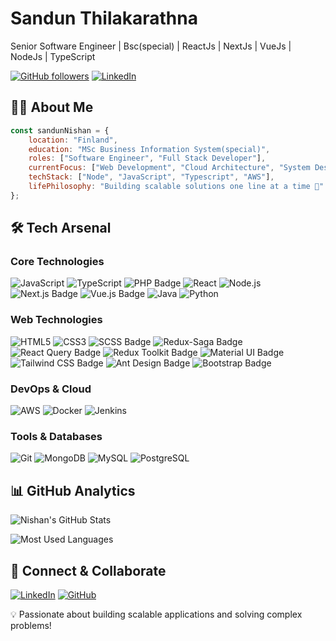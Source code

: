 # Sandun Thilakarathna

Senior Software Engineer | Bsc(special) | ReactJs | NextJs | VueJs | NodeJs | TypeScript

[![GitHub followers](https://img.shields.io/github/followers/snishan?label=Follow&style=social)](https://github.com/snishan)
[![LinkedIn](https://img.shields.io/badge/-LinkedIn-blue?style=flat&logo=Linkedin&logoColor=white)](https://www.linkedin.com/in/sandun-nishan96/)

## 👨‍💻 About Me

```javascript
const sandunNishan = {
    location: "Finland",
    education: "MSc Business Information System(special)",
    roles: ["Software Engineer", "Full Stack Developer"],
    currentFocus: ["Web Development", "Cloud Architecture", "System Design"],
    techStack: ["Node", "JavaScript", "Typescript", "AWS"],
    lifePhilosophy: "Building scalable solutions one line at a time 🚀"
};
```

## 🛠 Tech Arsenal

### Core Technologies
![JavaScript](https://img.shields.io/badge/-JavaScript-F7DF1E?style=flat&logo=JavaScript&logoColor=black)
![TypeScript](https://img.shields.io/badge/-TypeScript-3178C6?style=flat&logo=TypeScript&logoColor=white)
![PHP Badge](https://img.shields.io/badge/-PHP-777BB4?style=flat&logo=php&logoColor=white)
![React](https://img.shields.io/badge/-React-61DAFB?style=flat&logo=react&logoColor=black)
![Node.js](https://img.shields.io/badge/-Node.js-339933?style=flat&logo=node.js&logoColor=white)
![Next.js Badge](https://img.shields.io/badge/-Next.js-000000?style=flat&logo=next.js&logoColor=white)
![Vue.js Badge](https://img.shields.io/badge/-Vue.js-4FC08D?style=flat&logo=vue.js&logoColor=white)
![Java](https://img.shields.io/badge/-Java-007396?style=flat&logo=java&logoColor=white)
![Python](https://img.shields.io/badge/-Python-3776AB?style=flat&logo=Python&logoColor=white)


### Web Technologies

![HTML5](https://img.shields.io/badge/-HTML5-E34F26?style=flat&logo=html5&logoColor=white)
![CSS3](https://img.shields.io/badge/-CSS3-1572B6?style=flat&logo=css3&logoColor=white)
![SCSS Badge](https://img.shields.io/badge/-SCSS-CC6699?style=flat&logo=sass&logoColor=white)
![Redux-Saga Badge](https://img.shields.io/badge/-Redux--Saga-999999?style=flat&logo=redux-saga&logoColor=white)
![React Query Badge](https://img.shields.io/badge/-React%20Query-FF4154?style=flat&logo=react-query&logoColor=white)
![Redux Toolkit Badge](https://img.shields.io/badge/-Redux%20Toolkit-764ABC?style=flat&logo=redux&logoColor=white)
![Material UI Badge](https://img.shields.io/badge/-Material%20UI-0081CB?style=flat&logo=material-ui&logoColor=white)
![Tailwind CSS Badge](https://img.shields.io/badge/-Tailwind%20CSS-06B6D4?style=flat&logo=tailwindcss&logoColor=white)
![Ant Design Badge](https://img.shields.io/badge/-Ant%20Design-0170FE?style=flat&logo=ant-design&logoColor=white)
![Bootstrap Badge](https://img.shields.io/badge/-Bootstrap-563D7C?style=flat&logo=bootstrap&logoColor=white)


### DevOps & Cloud
![AWS](https://img.shields.io/badge/-AWS-232F3E?style=flat&logo=amazon-aws&logoColor=white)
![Docker](https://img.shields.io/badge/-Docker-2496ED?style=flat&logo=docker&logoColor=white)
![Jenkins](https://img.shields.io/badge/-Jenkins-D24939?style=flat&logo=jenkins&logoColor=white)

### Tools & Databases
![Git](https://img.shields.io/badge/-Git-F05032?style=flat&logo=git&logoColor=white)
![MongoDB](https://img.shields.io/badge/-MongoDB-47A248?style=flat&logo=mongodb&logoColor=white)
![MySQL](https://img.shields.io/badge/-MySQL-4479A1?style=flat&logo=mysql&logoColor=white)
![PostgreSQL](https://img.shields.io/badge/-PostgreSQL-336791?style=flat&logo=postgresql&logoColor=white)

## 📊 GitHub Analytics

![Nishan's GitHub Stats](https://github-readme-stats.vercel.app/api?username=snishan&show_icons=true&theme=radical)

![Most Used Languages](https://github-readme-stats.vercel.app/api/top-langs/?username=snishan&layout=compact&theme=radical)

## 🤝 Connect & Collaborate

[![LinkedIn](https://img.shields.io/badge/-LinkedIn-0077B5?style=flat&logo=linkedin&logoColor=white)](https://www.linkedin.com/in/sandun-nishan96/)
[![GitHub](https://img.shields.io/badge/-GitHub-181717?style=flat&logo=github&logoColor=white)](https://github.com/snishan)

💡 Passionate about building scalable applications and solving complex problems!

